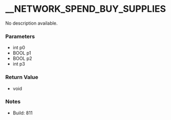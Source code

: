 # __NETWORK_SPEND_BUY_SUPPLIES

No description available.

### Parameters
* int p0
* BOOL p1
* BOOL p2
* int p3

### Return Value
* void

### Notes
* Build: 811

